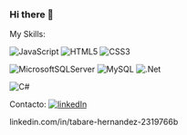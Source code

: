 ### Hi there 👋
My Skills:


![JavaScript](https://img.shields.io/badge/javascript-%23323330.svg?style=for-the-badge&logo=javascript&logoColor=%23F7DF1E)
![HTML5](https://img.shields.io/badge/html5-%23E34F26.svg?style=for-the-badge&logo=html5&logoColor=white)
![CSS3](https://img.shields.io/badge/css3-%231572B6.svg?style=for-the-badge&logo=css3&logoColor=white)


![MicrosoftSQLServer](https://img.shields.io/badge/Microsoft%20SQL%20Server-CC2927?style=for-the-badge&logo=microsoft%20sql%20server&logoColor=white)
![MySQL](https://img.shields.io/badge/mysql-%2300f.svg?style=for-the-badge&logo=mysql&logoColor=white)
![.Net](https://img.shields.io/badge/.NET-5C2D91?style=for-the-badge&logo=.net&logoColor=white)

![C#](https://img.shields.io/badge/c%23-%23239120.svg?style=for-the-badge&logo=c-sharp&logoColor=white)

Contacto:
<a href="https://www.linkedin.com/in/tabare-hernandez-2319766b/">![linkedIn](https://img.shields.io/badge/LinkedIn-0077B5?style=for-the-badge&logo=linkedin&logoColor=white)</a>






linkedin.com/in/tabare-hernandez-2319766b
<!--

<a href="linkedin.com/in/tabare-hernandez-2319766b">![linkedIn](https://img.shields.io/badge/LinkedIn-0077B5?style=for-the-badge&logo=linkedin&logoColor=white)</a>
https://www.linkedin.com/in/tabare-hernandez-2319766b/
![linkedIn](https://img.shields.io/badge/LinkedIn-0077B5?style=for-the-badge&logo=linkedin&logoColor=white)

**tabarehernandez/tabarehernandez** is a ✨ _special_ ✨ repository because its `README.md` (this file) appears on your GitHub profile.

Here are some ideas to get you started:

- 🔭 I’m currently working on ...
- 🌱 I’m currently learning ...
- 👯 I’m looking to collaborate on ...
- 🤔 I’m looking for help with ...
- 💬 Ask me about ...
- 📫 How to reach me: ...
- 😄 Pronouns: ...
- ⚡ Fun fact: ...
-->
